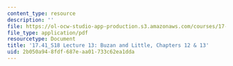 ```yaml
---
content_type: resource
description: ''
file: https://ol-ocw-studio-app-production.s3.amazonaws.com/courses/17-41-introduction-to-international-relations-spring-2018/2b050a948fdf687eaa01733c62ea1dda_MIT17_41S18_lec13.pdf
file_type: application/pdf
resourcetype: Document
title: '17.41_S18 Lecture 13: Buzan and Little, Chapters 12 & 13'
uid: 2b050a94-8fdf-687e-aa01-733c62ea1dda
---
```


